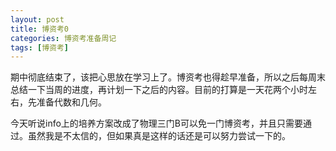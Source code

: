 ```yaml
---
layout: post
title: 博资考0
categories: 博资考准备周记
tags: [博资考]
---
```


期中彻底结束了，该把心思放在学习上了。博资考也得趁早准备，所以之后每周末总结一下当周的进度，再计划一下之后的内容。目前的打算是一天花两个小时左右，先准备代数和几何。

今天听说info上的培养方案改成了物理三门B可以免一门博资考，并且只需要通过。虽然我是不太信的，但如果真是这样的话还是可以努力尝试一下的。